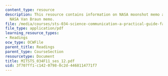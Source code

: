 ```yaml
---
content_type: resource
description: This resource contains information on NASA moonshot memo after sputnik.
  NASA Van Braun memo.
file: /media/courses/sts-034-science-communication-a-practical-guide-fall-2011/3f707ff1c14207980c2d4468114771f7_MITSTS_034F11_ses_12.pdf
file_type: application/pdf
learning_resource_types:
- Readings
ocw_type: OCWFile
parent_title: Readings
parent_type: CourseSection
resourcetype: Document
title: MITSTS_034F11_ses_12.pdf
uid: 3f707ff1-c142-0798-0c2d-4468114771f7
---
```

